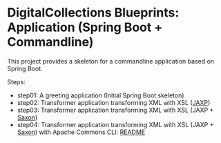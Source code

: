 # DigitalCollections Blueprints: Application (Spring Boot + Commandline)

This project provides a skeleton for a commandline application based on Spring Boot.

Steps:

- step01: A greeting application (Initial Spring Boot skeleton)
- step02: Transformer application transforming XML with XSL ([JAXP](https://docs.oracle.com/javase/tutorial/jaxp/xslt/transformingXML.html))
- step03: Transformer application transforming XML with XSL (JAXP + [Saxon](http://www.saxonica.com))
- step04: Transformer application transforming XML with XSL (JAXP + [Saxon](http://www.saxonica.com)) with Apache Commons CLI: [README](step04/README.md)
